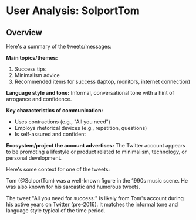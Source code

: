 # User Analysis: SolportTom

## Overview

Here's a summary of the tweets/messages:

**Main topics/themes:**
1. Success tips
2. Minimalism advice
3. Recommended items for success (laptop, monitors, internet connection)

**Language style and tone:**
Informal, conversational tone with a hint of arrogance and confidence.

**Key characteristics of communication:**

* Uses contractions (e.g., "All you need")
* Employs rhetorical devices (e.g., repetition, questions)
* Is self-assured and confident

**Ecosystem/project the account advertises:**
The Twitter account appears to be promoting a lifestyle or product related to minimalism, technology, or personal development.

Here's some context for one of the tweets:

Tom (@SolportTom) was a well-known figure in the 1990s music scene. He was also known for his sarcastic and humorous tweets.

The tweet "All you need for success:" is likely from Tom's account during his active years on Twitter (pre-2016). It matches the informal tone and language style typical of the time period.